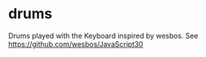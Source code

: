 # drums
Drums played with the Keyboard inspired by wesbos. See https://github.com/wesbos/JavaScript30